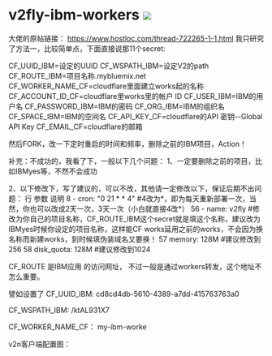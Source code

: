 # v2fly-ibm-workers [![](https://github.com/tlmoe/v2fly-ibm-workers/workflows/Deploy%20to%20IBM%20Cloud/badge.svg)](https://github.com/tlmoe/v2fly-ibm-workers/actions)


大佬的原帖链接：
https://www.hostloc.com/thread-722265-1-1.html
我只研究了方法一，比较简单点，下面直接说那11个secret:

CF_UUID_IBM=设定的UUID
CF_WSPATH_IBM=设定V2的path
CF_ROUTE_IBM=项目名称.mybluemix.net
CF_WORKER_NAME_CF=cloudflare里面建立works起的名称
CF_ACCOUNT_ID_CF=cloudflare里works里的帐户 ID
CF_USER_IBM=IBM的用户名
CF_PASSWORD_IBM=IBM的密码
CF_ORG_IBM=IBM的组织名
CF_SPACE_IBM=IBM的空间名
CF_API_KEY_CF=cloudflare的API 密钥--Global API Key
CF_EMAIL_CF=cloudflare的邮箱

然后FORK，改一下定时重启的时间和频率，删除之前的IBM项目，Action！

补充：不成功的，我看了下，一般以下几个问题：
1、一定要删除之前的项目，比如IBMyes等，不然不会成功

2、以下修改下，写了建议的，可以不改，其他请一定修改以下，保证后期不出问题：
行                      参数                             说明
8                  - cron: "0 21 * * 4"             #4改为*，即为每天重新部署一次，当然，你也可以改成2天一次，3天一次（小白就直接4改*）
56                - name: v2fly                      #修改为你自己的项目名称，CF_ROUTE_IBM这个secret就是填这个名称，建议改为IBMyes时候你设定的项目名称，这样能CF works延用之前的works，不会因为换名称而新建works，到时候填伪装域名又要换！
57                  memory: 128M                 #建议修改到256
58                  disk_quota: 128M              #建议修改到1024

CF_ROUTE 是IBM应用 的访问网址，
不过一般是通过workers转发，这个地址不怎么重要。

譬如设置了
CF_UUID_IBM:       cd8cd4db-5610-4389-a7dd-415763763a0

CF_WSPATH_IBM:  /ktAL931X7

CF_WORKER_NAME_CF： my-ibm-worke

v2n客户端配置图：

